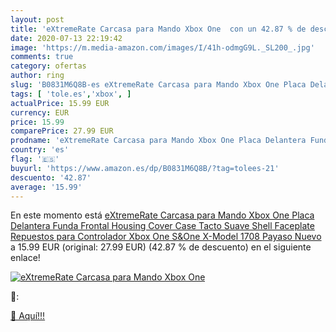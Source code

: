```yaml
---
layout: post
title: 'eXtremeRate Carcasa para Mando Xbox One  con un 42.87 % de descuento'
date: 2020-07-13 22:19:42
image: 'https://m.media-amazon.com/images/I/41h-odmgG9L._SL200_.jpg'
comments: true
category: ofertas
author: ring
slug: 'B0831M6Q8B-es eXtremeRate Carcasa para Mando Xbox One Placa Delantera...'
tags: [ 'tole.es','xbox', ]
actualPrice: 15.99 EUR
currency: EUR
price: 15.99
comparePrice: 27.99 EUR
prodname: 'eXtremeRate Carcasa para Mando Xbox One Placa Delantera Funda Frontal Housing Cover Case Tacto Suave Shell Faceplate Repuestos para Controlador Xbox One S&One X-Model 1708 Payaso Nuevo '
country: 'es'
flag: '🇪🇸'
buyurl: 'https://www.amazon.es/dp/B0831M6Q8B/?tag=tolees-21'
descuento: '42.87'
average: '15.99'
---
```


En este momento está [eXtremeRate Carcasa para Mando Xbox One Placa Delantera Funda Frontal Housing Cover Case Tacto Suave Shell Faceplate Repuestos para Controlador Xbox One S&One X-Model 1708 Payaso Nuevo ](https://www.amazon.es/dp/B0831M6Q8B/?tag=tolees-21) a 15.99 EUR (original: 27.99 EUR) (42.87 %  de descuento) en el siguiente enlace!

[![eXtremeRate Carcasa para Mando Xbox One ](https://m.media-amazon.com/images/I/41h-odmgG9L._SL200_.jpg)](https://www.amazon.es/dp/B0831M6Q8B/?tag=tolees-21)

🔎:


[🛒 Aquí!!!](https://www.amazon.es/dp/B0831M6Q8B/?tag=tolees-21)
